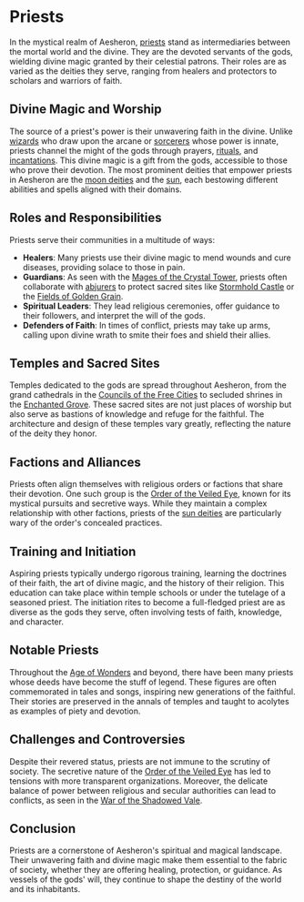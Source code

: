 # Priests

In the mystical realm of Aesheron, [priests](priests.md) stand as intermediaries between the mortal world and the divine. They are the devoted servants of the gods, wielding divine magic granted by their celestial patrons. Their roles are as varied as the deities they serve, ranging from healers and protectors to scholars and warriors of faith.

## Divine Magic and Worship

The source of a priest's power is their unwavering faith in the divine. Unlike [wizards](wizards.md) who draw upon the arcane or [sorcerers](sorcerers.md) whose power is innate, priests channel the might of the gods through prayers, [rituals](rituals.md), and [incantations](incantations.md). This divine magic is a gift from the gods, accessible to those who prove their devotion. The most prominent deities that empower priests in Aesheron are the [moon deities](moon%20deities.md) and the [sun](sun.md), each bestowing different abilities and spells aligned with their domains.

## Roles and Responsibilities

Priests serve their communities in a multitude of ways:

- **Healers**: Many priests use their divine magic to mend wounds and cure diseases, providing solace to those in pain.
- **Guardians**: As seen with the [Mages of the Crystal Tower](Mages%20of%20the%20Crystal%20Tower.md), priests often collaborate with [abjurers](abjurers.md) to protect sacred sites like [Stormhold Castle](Stormhold%20Castle.md) or the [Fields of Golden Grain](Fields%20of%20Golden%20Grain.md).
- **Spiritual Leaders**: They lead religious ceremonies, offer guidance to their followers, and interpret the will of the gods.
- **Defenders of Faith**: In times of conflict, priests may take up arms, calling upon divine wrath to smite their foes and shield their allies.

## Temples and Sacred Sites

Temples dedicated to the gods are spread throughout Aesheron, from the grand cathedrals in the [Councils of the Free Cities](Councils%20of%20the%20Free%20Cities.md) to secluded shrines in the [Enchanted Grove](Enchanted%20Grove.md). These sacred sites are not just places of worship but also serve as bastions of knowledge and refuge for the faithful. The architecture and design of these temples vary greatly, reflecting the nature of the deity they honor.

## Factions and Alliances

Priests often align themselves with religious orders or factions that share their devotion. One such group is the [Order of the Veiled Eye](Order%20of%20the%20Veiled%20Eye.md), known for its mystical pursuits and secretive ways. While they maintain a complex relationship with other factions, priests of the [sun deities](sun%20deities.md) are particularly wary of the order's concealed practices.

## Training and Initiation

Aspiring priests typically undergo rigorous training, learning the doctrines of their faith, the art of divine magic, and the history of their religion. This education can take place within temple schools or under the tutelage of a seasoned priest. The initiation rites to become a full-fledged priest are as diverse as the gods they serve, often involving tests of faith, knowledge, and character.

## Notable Priests

Throughout the [Age of Wonders](Age%20of%20Wonders.md) and beyond, there have been many priests whose deeds have become the stuff of legend. These figures are often commemorated in tales and songs, inspiring new generations of the faithful. Their stories are preserved in the annals of temples and taught to acolytes as examples of piety and devotion.

## Challenges and Controversies

Despite their revered status, priests are not immune to the scrutiny of society. The secretive nature of the [Order of the Veiled Eye](Order%20of%20the%20Veiled%20Eye.md) has led to tensions with more transparent organizations. Moreover, the delicate balance of power between religious and secular authorities can lead to conflicts, as seen in the [War of the Shadowed Vale](War%20of%20the%20Shadowed%20Vale.md).

## Conclusion

Priests are a cornerstone of Aesheron's spiritual and magical landscape. Their unwavering faith and divine magic make them essential to the fabric of society, whether they are offering healing, protection, or guidance. As vessels of the gods' will, they continue to shape the destiny of the world and its inhabitants.